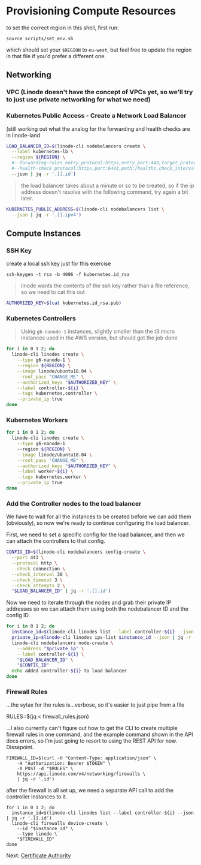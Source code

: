 # Provisioning Compute Resources

to set the correct region in this shell, first run:

```
source scripts/set_env.sh
```

which should set your `$REGION` to `eu-west`, but feel free to update the region in that file if you'd prefer a different one.

## Networking

### VPC (Linode doesn't have the concept of VPCs yet, so we'll try to just use private networking for what we need)

### Kubernetes Public Access - Create a Network Load Balancer

(still working out what the analog for the forwarding and health checks are in linode-land
```sh
LOAD_BALANCER_ID=$(linode-cli nodebalancers create \
  --label kubernetes-lb \
  --region ${REGION} \
  #--forwarding-rules entry_protocol:https,entry_port:443,target_protocol:https,target_port:6443,certificate_id:,tls_passthrough:true \
  #--health-check protocol:https,port:6443,path:/healthz,check_interval_seconds:10,response_timeout_seconds:5,healthy_threshold:5,unhealthy_threshold:3 \
  --json | jq -r '.[].id')
```

> the load balancer takes about a minute or so to be created, so if the ip address doesn't resolve with the following command, try again a bit later.

```sh
KUBERNETES_PUBLIC_ADDRESS=$(linode-cli nodebalancers list \
  --json | jq -r '.[].ipv4')
```

## Compute Instances

### SSH Key

create a local ssh key just for this exercise

```
ssh-keygen -t rsa -b 4096 -f kubernetes.id_rsa
```

> linode wants the contents of the ssh key rather than a file reference, so we need to cat this out

```sh
AUTHORIZED_KEY=$(cat kubernetes.id_rsa.pub)
```

### Kubernetes Controllers

> Using `g6-nanode-1` instances, slightly smaller than the t3.micro instances used in the AWS version, but should get the job done

```sh
for i in 0 1 2; do
  linode-cli linodes create \
    --type g6-nanode-1 \
    --region ${REGION} \
    --image linode/ubuntu18.04 \
    --root_pass "CHANGE_ME" \
    --authorized_keys "$AUTHORIZED_KEY" \
    --label controller-${i} \
    --tags kubernetes,controller \
    --private_ip true
done
```

### Kubernetes Workers

```sh
for i in 0 1 2; do
  linode-cli linodes create \
    --type g6-nanode-1
    --region ${REGION} \
    --image linode/ubuntu18.04 \
    --root_pass "CHANGE_ME" \
    --authorized_keys "$AUTHORIZED_KEY" \
    --label worker-${i} \
    --tags kubernetes,worker \
    --private_ip true
done
```

### Add the Controller nodes to the load balancer

We have to wait for all the instances to be created before we can add them (obviously), so now we're ready to continue configuring the load balancer.

First, we need to set a specific config for the load balancer, and then we can attach the controllers to that config.

```sh
CONFIG_ID=$(linode-cli nodebalancers config-create \
  --port 443 \
  --protocol http \
  --check connection \
  --check_interval 30 \
  --check_timeout 3 \
  --check_attempts 2 \
  "$LOAD_BALANCER_ID" | jq -r '.[].id')
```

Now we need to iterate through the nodes and grab their private IP addresses so we can attach them using both the nodebalancer ID and the config ID.

```sh
for i in 0 1 2; do
  instance_id=$(linode-cli linodes list --label controller-${i} --json | jq -r '.[].id')
  private_ip=$linode-cli linodes ips-list $instance_id --json | jq -r '.[].ipv4.private | .[].address')
  linode-cli nodebalancers node-create \
    --address "$private_ip" \
    --label controller-${i} \
    "$LOAD_BALANCER_ID" \
    "$CONFIG_ID"
  echo added controller-${i} to load balancer
done
```

### Firewall Rules

...the sytax for the rules is...verbose, so it's easier to just pipe from a file

RULES=$(jq < firewall_rules.json)

...I also currently can't figure out how to get the CLI to create multiple firewall rules in one command, and the example command shown in the API docs errors, so I'm just going to resort to using the REST API for now. Dissapoint.

```
FIREWALL_ID=$(curl -H "Content-Type: application/json" \
    -H "Authorization: Bearer $TOKEN" \
    -X POST -d "$RULES" \
    https://api.linode.com/v4/networking/firewalls \
    | jq -r '.id')
```

after the firewall is all set up, we need a separate API call to add the controller instances to it.

```
for i in 0 1 2; do
  instance_id=$(linode-cli linodes list --label controller-${i} --json | jq -r '.[].id')
  linode-cli firewalls device-create \
    --id "$instance_id" \
    --type linode \
    "$FIREWALL_ID"
done
```

Next: [Certificate Authority](04-certificate-authority.md)
